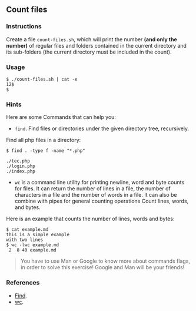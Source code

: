 ## Count files

### Instructions

Create a file `count-files.sh`, which will print the number **(and only the number)** of regular files and folders contained in the current directory and its sub-folders (the current directory must be included in the count).

### Usage

```console
$ ./count-files.sh | cat -e
12$
$
```

### Hints

Here are some Commands that can help you:

- `find`. Find files or directories under the given directory tree, recursively.

Find all php files in a directory:

```console
$ find . -type f -name "*.php"

./tec.php
./login.php
./index.php
```

- `wc` is a command line utility for printing newline, word and byte counts for files. It can return the number of lines in a file, the number of characters in a file and the number of words in a file. It can also be combine with pipes for general counting operations Count lines, words, and bytes.

Here is an example that counts the number of lines, words and bytes:

```console
$ cat example.md
this is a simple example
with two lines
$ wc -lwc example.md
 2  8 40 example.md
```

> You have to use Man or Google to know more about commands flags, in order to solve this exercise!
> Google and Man will be your friends!

### References

- [Find](https://manned.org/find).
- [wc](https://www.gnu.org/software/coreutils/wc).

